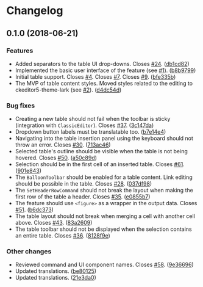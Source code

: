 Changelog
=========

## 0.1.0 (2018-06-21)

### Features

* Added separators to the table UI drop-downs. Closes [#24](https://github.com/ckeditor/ckeditor5-table/issues/24). ([db1cd82](https://github.com/ckeditor/ckeditor5-table/commit/db1cd82))
* Implemented the basic user interface of the feature (see [#1](https://github.com/ckeditor/ckeditor5-table/issues/1)). ([b8b9799](https://github.com/ckeditor/ckeditor5-table/commit/b8b9799))
* Initial table support. Closes [#4](https://github.com/ckeditor/ckeditor5-table/issues/4). Closes [#7](https://github.com/ckeditor/ckeditor5-table/issues/7). Closes [#9](https://github.com/ckeditor/ckeditor5-table/issues/9). ([bfe335b](https://github.com/ckeditor/ckeditor5-table/commit/bfe335b))
* The MVP of table content styles. Moved styles related to the editing to ckeditor5-theme-lark (see [#2](https://github.com/ckeditor/ckeditor5-table/issues/2)). ([d4dc54d](https://github.com/ckeditor/ckeditor5-table/commit/d4dc54d))

### Bug fixes

* Creating a new table should not fail when the toolbar is sticky (integration with `ClassicEditor`). Closes [#37](https://github.com/ckeditor/ckeditor5-table/issues/37). ([3c147da](https://github.com/ckeditor/ckeditor5-table/commit/3c147da))
* Dropdown button labels must be translatable too. ([b7e14e4](https://github.com/ckeditor/ckeditor5-table/commit/b7e14e4))
* Navigating into the table insertion panel using the keyboard should not throw an error. Closes [#30](https://github.com/ckeditor/ckeditor5-table/issues/30). ([713ac46](https://github.com/ckeditor/ckeditor5-table/commit/713ac46))
* Selected table's outline should be visible when the table is not being hovered. Closes [#50](https://github.com/ckeditor/ckeditor5-table/issues/50). ([a50c89d](https://github.com/ckeditor/ckeditor5-table/commit/a50c89d))
* Selection should be in the first cell of an inserted table. Closes [#61](https://github.com/ckeditor/ckeditor5-table/issues/61). ([901e843](https://github.com/ckeditor/ckeditor5-table/commit/901e843))
* The `BalloonToolbar` should be enabled for a table content. Link editing should be possible in the table. Closes [#28](https://github.com/ckeditor/ckeditor5-table/issues/28). ([037df98](https://github.com/ckeditor/ckeditor5-table/commit/037df98))
* The `SetHeaderRowCommand` should not break the layout when making the first row of the table a header. Closes [#35](https://github.com/ckeditor/ckeditor5-table/issues/35). ([e0855b7](https://github.com/ckeditor/ckeditor5-table/commit/e0855b7))
* The feature should use `<figure>` as a wrapper in the output data. Closes [#51](https://github.com/ckeditor/ckeditor5-table/issues/51). ([b6dc373](https://github.com/ckeditor/ckeditor5-table/commit/b6dc373))
* The table layout should not break when merging a cell with another cell above. Closes [#43](https://github.com/ckeditor/ckeditor5-table/issues/43). ([83a2609](https://github.com/ckeditor/ckeditor5-table/commit/83a2609))
* The table toolbar should not be displayed when the selection contains an entire table. Closes [#36](https://github.com/ckeditor/ckeditor5-table/issues/36). ([8128f9e](https://github.com/ckeditor/ckeditor5-table/commit/8128f9e))

### Other changes

* Reviewed command and UI component names. Closes [#58](https://github.com/ckeditor/ckeditor5-table/issues/58). ([9e36696](https://github.com/ckeditor/ckeditor5-table/commit/9e36696))
* Updated translations. ([be80125](https://github.com/ckeditor/ckeditor5-table/commit/be80125))
* Updated translations. ([21e3da0](https://github.com/ckeditor/ckeditor5-table/commit/21e3da0))
